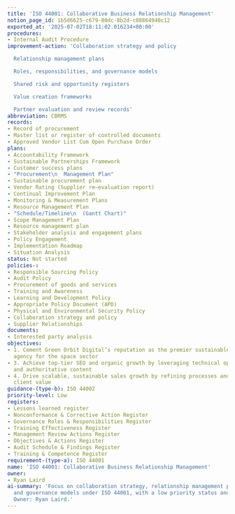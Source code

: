 ```yaml
---
title: 'ISO 44001: Collaborative Business Relationship Management'
notion_page_id: 1b5d6625-c679-80dc-8b2d-c08864940c12
exported_at: '2025-07-02T18:11:02.016234+00:00'
procedures:
- Internal Audit Procedure
improvement-action: 'Collaboration strategy and policy

  Relationship management plans

  Roles, responsibilities, and governance models

  Shared risk and opportunity registers

  Value creation frameworks

  Partner evaluation and review records'
abbreviation: CBRMS
records:
- Record of procurement
- Master list or register of controlled documents
- Approved Vendor List Cum Open Purchase Order
plans:
- Accountability Framework
- Sustainable Partnerships Framework
- Customer success plans
- "Procurement\n  Management Plan"
- Sustainable procurement plan
- Vendor Rating (Supplier re–evaluation report)
- Continual Improvement Plan
- Monitoring & Measurement Plans
- Resource Management Plan
- "Schedule/Timeline\n  (Gantt Chart)"
- Scope Management Plan
- Resource management plan
- Stakeholder analysis and engagement plans
- Policy Engagement
- Implementation Roadmap
- Situation Analysis
status: Not started
policies-:
- Responsible Sourcing Policy
- Audit Policy
- Procurement of goods and services
- Training and Awareness
- Learning and Development Policy
- Appropriate Policy Document (APD)
- Physical and Environmental Security Policy
- Collaboration strategy and policy
- Supplier Relationships
documents:
- Interested party analysis
objectives:
- 1. Cement Green Orbit Digital’s reputation as the premier sustainable marketing
  agency for the space sector
- 3. Achieve top-tier SEO and organic growth by leveraging technical optimisation
  and authoritative content
- 4. Drive scalable, sustainable sales growth by refining processes and deepening
  client value
guidance-(type-b): ISO 44002
priority-level: Low
registers:
- Lessons learned register
- Nonconformance & Corrective Action Register
- Governance Roles & Responsibilities Register
- Training Effectiveness Register
- Management Review Actions Register
- Objectives & Actions Register
- Audit Schedule & Findings Register
- Training & Competence Register
requirement-(type-a): ISO 44001
name: 'ISO 44001: Collaborative Business Relationship Management'
owner:
- Ryan Laird
ai-summary: 'Focus on collaboration strategy, relationship management plans, roles,
  and governance models under ISO 44001, with a low priority status and verified audit.
  Owner: Ryan Laird.'
---
```


<!-- Unsupported block type: child_database -->